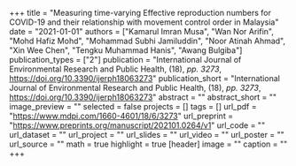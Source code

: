 +++
title = "Measuring time-varying Effective reproduction numbers for COVID-19 and their relationship with movement control order in Malaysia"
date = "2021-01-01"
authors = ["Kamarul Imran Musa", "Wan Nor Arifin", "Mohd Hafiz Mohd", "Mohammad Subhi Jamiluddin", "Noor Atinah Ahmad", "Xin Wee Chen", "Tengku Muhammad Hanis", "Awang Bulgiba"]
publication_types = ["2"]
publication = "International Journal of Environmental Research and Public Health, (18), _pp. 3273_, https://doi.org/10.3390/ijerph18063273"
publication_short = "International Journal of Environmental Research and Public Health, (18), _pp. 3273_, https://doi.org/10.3390/ijerph18063273"
abstract = ""
abstract_short = ""
image_preview = ""
selected = false
projects = []
tags = []
url_pdf = "https://www.mdpi.com/1660-4601/18/6/3273"
url_preprint = "https://www.preprints.org/manuscript/202101.0264/v1"
url_code = ""
url_dataset = ""
url_project = ""
url_slides = ""
url_video = ""
url_poster = ""
url_source = ""
math = true
highlight = true
[header]
image = ""
caption = ""
+++
